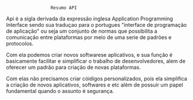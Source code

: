                      Resumo API


Api é a sigla derivada da expressão inglesa Application Programming 
Interface sendo sua traduçao para o portugues "interface de programação 
de aplicação" ou seja um conjunto de normas que possibilita a comunicação
entre plataformas por meio de uma serie de padrões e protocolos.

Com ela podemos criar novos softwarese aplicativos, e sua função é basicamente 
facilitar e simplificar o trabalho de desenvolvedores, alem de oferecer
um padrão para criação de novas plataformas. 

Com elas não precisamos criar cóidigos personalizados, pois ela simplifica a 
criação de novos aplicativos, softwares e etc além de possuir um papel 
fundamental quando o assunto é segurança. 